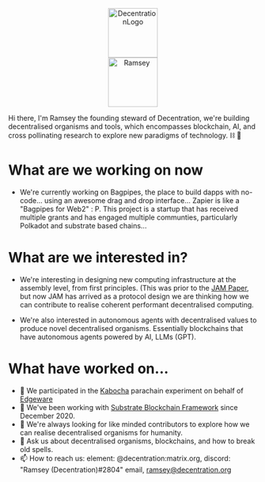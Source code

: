 <center><img src="https://user-images.githubusercontent.com/45230082/142871333-a25292f4-1db4-428f-b1c3-5e493520baed.png" alt="DecentrationLogo" width="100"/></center>
<center><img src="https://drive.google.com/uc?export=view&id=15r50NY9VwdESE6c36dxoPPi0Z20fMbDc" alt="Ramsey" width="100"/></center>


Hi there, I'm Ramsey the founding steward of Decentration, we're building decentralised organisms and tools, which encompasses blockchain, AI, and cross pollinating research to explore new paradigms of technology. ⛓ 👋

# What are we working on now
- We're currently working on Bagpipes, the place to build dapps with no-code... using an awesome drag and drop interface... Zapier is like a "Bagpipes for Web2" : P. This project is a startup that has received multiple grants and has engaged multiple communties, particularly Polkadot and substrate based chains... 

# What are we interested in?
- We're interesting in designing new computing infrastructure at the assembly level, from first principles. (This was prior to the [JAM Paper](https://graypaper.com), but now JAM has arrived as a protocol design we are thinking how we can contribute to realise coherent performant decentralised computing. 

- We're also interested in autonomous agents with decentralised values to produce novel decentralised organisms. Essentially blockchains that have autonomous agents powered by AI, LLMs (GPT). 

# What have worked on...
- 🔭 We participated in the [Kabocha](https://github.com/Kabocha-Network/) parachain experiment on behalf of [Edgeware](https://edgewa.re)
- 🌱 We've been working with [Substrate Blockchain Framework](https://substrate.dev) since December 2020.
- 👯 We're always looking for like minded contributors to explore how we can realise decentralised organisms for humanity.
- 💬 Ask us about decentralised organisms, blockchains, and how to break old spells. 
- 📫 How to reach us: element: @decentration:matrix.org, discord: "Ramsey (Decentration)#2804" email, ramsey@decentration.org
